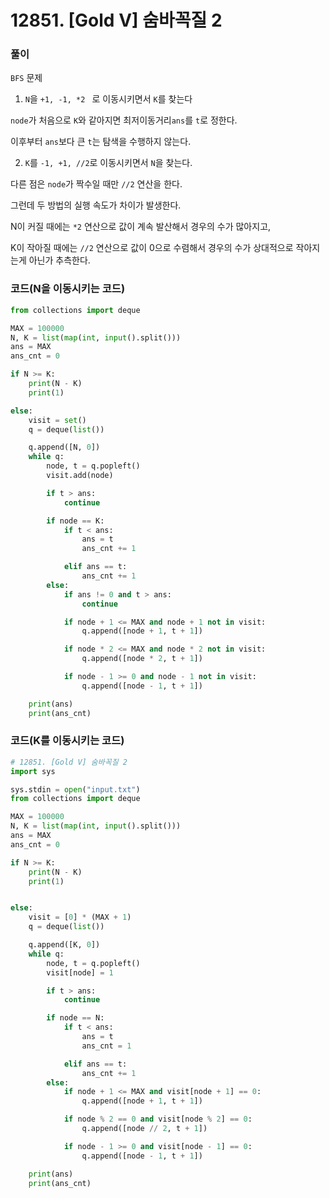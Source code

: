 # 12851. [Gold V] 숨바꼭질 2

### 풀이

`BFS` 문제

1. `N`을 `+1, -1, *2 ` 로 이동시키면서 `K`를 찾는다

`node`가 처음으로 `K`와 같아지면 최저이동거리`ans`를 `t`로 정한다.

이후부터 `ans`보다 큰 `t`는 탐색을 수행하지 않는다.

2. `K`를 `-1, +1, //2`로 이동시키면서 `N`을 찾는다.

다른 점은 `node`가 짝수일 때만 `//2` 연산을 한다.

 그런데 두 방법의 실행 속도가 차이가 발생한다.

N이 커질 때에는  `*2` 연산으로 값이 계속 발산해서 경우의 수가 많아지고,

K이 작아질 때에는 `//2` 연산으로 값이 0으로 수렴해서 경우의 수가 상대적으로 작아지는게 아닌가 추측한다.

### 코드(N을 이동시키는 코드)

```python
from collections import deque

MAX = 100000
N, K = list(map(int, input().split()))
ans = MAX
ans_cnt = 0

if N >= K:
	print(N - K)
	print(1)

else:
	visit = set()
	q = deque(list())

	q.append([N, 0])
	while q:
		node, t = q.popleft()
		visit.add(node)

		if t > ans:
			continue

		if node == K:
			if t < ans:
				ans = t
				ans_cnt += 1

			elif ans == t:
				ans_cnt += 1
		else:
			if ans != 0 and t > ans:
				continue

			if node + 1 <= MAX and node + 1 not in visit:
				q.append([node + 1, t + 1])

			if node * 2 <= MAX and node * 2 not in visit:
				q.append([node * 2, t + 1])

			if node - 1 >= 0 and node - 1 not in visit:
				q.append([node - 1, t + 1])

	print(ans)
	print(ans_cnt)
```

### 코드(K를 이동시키는 코드)

```python
# 12851. [Gold V] 숨바꼭질 2
import sys

sys.stdin = open("input.txt")
from collections import deque

MAX = 100000
N, K = list(map(int, input().split()))
ans = MAX
ans_cnt = 0

if N >= K:
	print(N - K)
	print(1)


else:
	visit = [0] * (MAX + 1)
	q = deque(list())

	q.append([K, 0])
	while q:
		node, t = q.popleft()
		visit[node] = 1

		if t > ans:
			continue

		if node == N:
			if t < ans:
				ans = t
				ans_cnt = 1

			elif ans == t:
				ans_cnt += 1
		else:
			if node + 1 <= MAX and visit[node + 1] == 0:
				q.append([node + 1, t + 1])

			if node % 2 == 0 and visit[node % 2] == 0:
				q.append([node // 2, t + 1])

			if node - 1 >= 0 and visit[node - 1] == 0:
				q.append([node - 1, t + 1])

	print(ans)
	print(ans_cnt)
```


